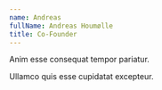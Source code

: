 ```yaml
---
name: Andreas
fullName: Andreas Houmølle
title: Co-Founder
---
```


Anim esse consequat tempor pariatur.

Ullamco quis esse cupidatat excepteur.
